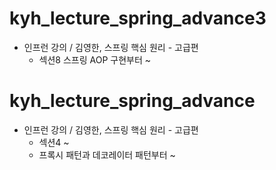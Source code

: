 # kyh_lecture_spring_advance3
- 인프런 강의 / 김영한, 스프링 핵심 원리 - 고급편
  - 섹션8 스프링 AOP 구현부터 ~ 


# kyh_lecture_spring_advance

- 인프런 강의 / 김영한, 스프링 핵심 원리 - 고급편
    - 섹션4 ~
    - 프록시 패턴과 데코레이터 패턴부터 ~

